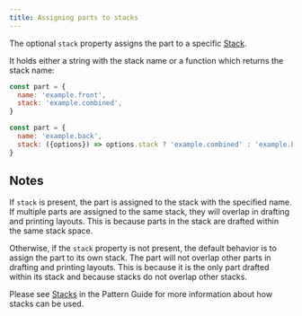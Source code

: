 ```yaml
---
title: Assigning parts to stacks
---
```


The optional `stack` property assigns the part to a specific
[Stack](/reference/api/stack).

It holds either a string with the stack name or a function which
returns the stack name:

```js
const part = {
  name: 'example.front',
  stack: 'example.combined',
}
```

```js
const part = {
  name: 'example.back',
  stack: ({options}) => options.stack ? 'example.combined' : 'example.back',
}
```

## Notes

If `stack` is present, the part is assigned to the stack with the
specified name.
If multiple parts are assigned to the same stack, they will overlap
in drafting and printing layouts.
This is because parts in the stack are drafted within the same stack
space.

Otherwise, if the `stack` property is not present, the default behavior
is to assign the part to its own stack.
The part will not overlap other parts in drafting and printing layouts.
This is because it is the only part drafted within its stack and
because stacks do not overlap other stacks.

<Related>

Please see [Stacks](/guides/patterns/stacks) in the Pattern Guide for
more information about how stacks can be used.

</Related>
